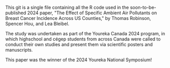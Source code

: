 This git is a single file containing all the R code used in the soon-to-be-published 2024 paper, "The Effect of Specific Ambient Air Pollutants on Breast Cancer Incidence Across US Counties," by Thomas Robinson, Spencer Hou, and Lea Bleibel.

The study was undertaken as part of the Youreka Canada 2024 program, in which highschool and cégep students from across Canada were called to conduct their own studies and present them via scientific posters and manuscripts.

This paper was the winner of the 2024 Youreka National Symposium!
